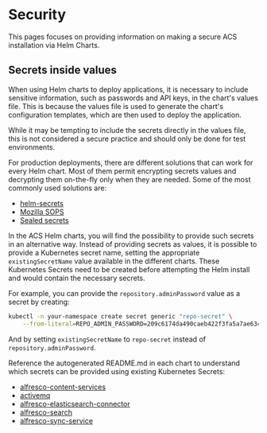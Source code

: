 # Security

This pages focuses on providing information on making a secure ACS installation via Helm Charts.

## Secrets inside values

When using Helm charts to deploy applications, it is necessary to include
sensitive information, such as passwords and API keys, in the chart's values
file. This is because the values file is used to generate the chart's
configuration templates, which are then used to deploy the application.

While it may be tempting to include the secrets directly in the values file,
this is not considered a secure practice and should only be done for test
environments.

For production deployments, there are different solutions that can work for
every Helm chart. Most of them permit encrypting secrets values and decrypting
them on-the-fly only when they are needed. Some of the most commonly used
solutions are:

* [helm-secrets](https://github.com/jkroepke/helm-secrets)
* [Mozilla SOPS](https://github.com/mozilla/sops)
* [Sealed secrets](https://github.com/bitnami-labs/sealed-secrets)

In the ACS Helm charts, you will find the possibility to provide such secrets in
an alternative way. Instead of providing secrets as values, it is possible to
provide a Kubernetes secret name, setting the appropriate `existingSecretName`
value available in the different charts. These Kubernetes Secrets need to be
created before attempting the Helm install and would contain the necessary
secrets.

For example, you can provide the `repository.adminPassword` value as a secret by
creating:

```sh
kubectl -n your-namespace create secret generic "repo-secret" \
    --from-literal=REPO_ADMIN_PASSWORD=209c6174da490caeb422f3fa5a7ae634
```

And by setting `existingSecretName` to `repo-secret` instead of
`repository.adminPassword`.

Reference the autogenerated README.md in each chart to understand which secrets
can be provided using existing Kubernetes Secrets:

* [alfresco-content-services](../../helm/alfresco-content-services/README.md)
* [activemq](../../helm/alfresco-content-services/charts/activemq/README.md)
* [alfresco-elasticsearch-connector](../../helm/alfresco-content-services/charts/alfresco-elasticsearch-connector/README.md)
* [alfresco-search](../../helm/alfresco-content-services/charts/alfresco-search/README.md)
* [alfresco-sync-service](../../helm/alfresco-content-services/charts/alfresco-sync-service/README.md)
